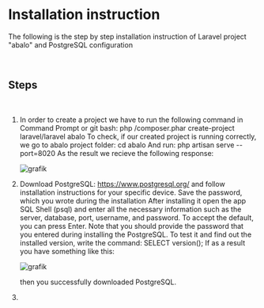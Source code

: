 # Installation instruction
The following is the step by step installation instruction of Laravel project "abalo" and PostgreSQL configuration

<br>

## Steps
<br>

1. In order to create a project we have to run the following command in Command Prompt or git bash: php <yourPathToComposerPharFile>/composer.phar create-project laravel/laravel abalo
  To check, if our created project is running correctly, we go to abalo project folder: cd abalo
  And run: php artisan serve --port=8020
  As the result we recieve the following response:
  
    ![grafik](https://user-images.githubusercontent.com/74507609/226545100-ddba548f-66f4-42f1-b510-22b95e799a14.png)

2. Download PostgreSQL: https://www.postgresql.org/ and follow installation instructions for your specific device. Save the password, which you wrote during the installation
    After installing it open the app SQL Shell (psql) and enter all the necessary information such as the server, database, port, username, and password. To accept the
    default, you can press Enter. Note that you should provide the password that you entered during installing the PostgreSQL. To test it and find out the installed version,
    write the command: SELECT version(); If as a result you have something like this:
    
    ![grafik](https://user-images.githubusercontent.com/74507609/227053757-67ba2265-c8e8-4139-923e-62d0194e732b.png)

    then you successfully downloaded PostgreSQL.
    
3. 
    

